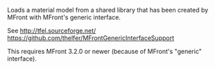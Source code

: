 Loads a material model from a shared library that has been created by MFront
with MFront's generic interface.

See http://tfel.sourceforge.net/ https://github.com/thelfer/MFrontGenericInterfaceSupport

This requires MFront 3.2.0 or newer (because of MFront's "generic" interface).
